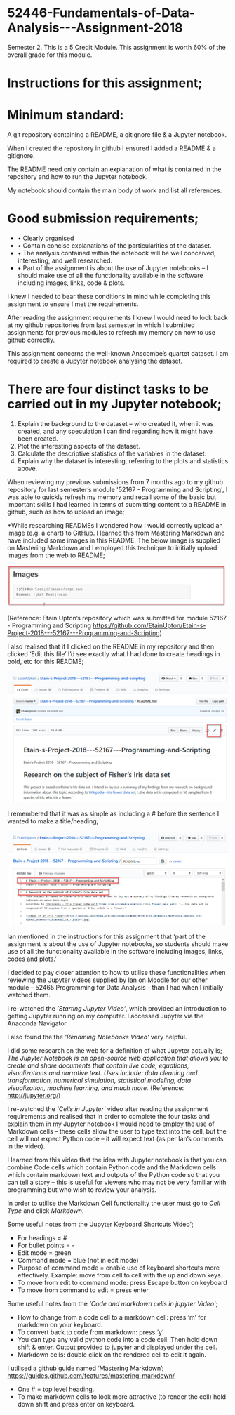 # 52446-Fundamentals-of-Data-Analysis---Assignment-2018
Semester 2. This is a 5 Credit Module. This assignment is worth 60% of the overall grade for this module.

# Instructions for this assignment;

# Minimum standard:
A git repository containing a README, a gitignore file & a Jupyter notebook. 

When I created the repository in github I ensured I added a README & a gitignore.

The README need only contain an explanation of what is contained in the repository and how to run the Jupyter notebook.

My notebook should contain the main body of work and list all references.

# Good submission requirements;
- •	Clearly organised
- •	Contain concise explanations of the particularities of the dataset.
- •	The analysis contained within the notebook will be well conceived, interesting, and well researched.
- •	Part of the assignment is about the use of Jupyter notebooks – I should make use of all the functionality available in the software including images, links, code & plots.

I knew I needed to bear these conditions in mind while completing this assignment to ensure I met the requirements.

After reading the assignment requirements I knew I would need to look back at my github repositories from last semester in which I submitted assignments for previous modules to refresh my memory on how to use github correctly.  

This assignment concerns the well-known Anscombe’s quartet dataset. I am required to create a Jupyter notebook analysing the dataset. 

# There are four distinct tasks to be carried out in my Jupyter notebook;
1.	Explain the background to the dataset – who created it, when it was created, and any speculation I can find regarding how it might have been created.
2.	Plot the interesting aspects of the dataset.
3.	Calculate the descriptive statistics of the variables in the dataset.
4.	Explain why the dataset is interesting, referring to the plots and statistics above. 

When reviewing my previous submissions from 7 months ago to my github repository for last semester’s module '52167 - Programming and Scripting', I was able to quickly refresh my memory and recall some of the basic but important skills I had learned in terms of submitting content to a README in github, such as how to upload an image;

*While researching READMEs I wondered how I would correctly upload an image (e.g. a chart) to GitHub. I learned this from Mastering Markdown and have included some images in this README. The below image is supplied on Mastering Markdown and I employed this technique to initially upload images from the web to README;

![Screenshot](HowToUploadImagesInREADME.jpg)
 
(Reference: Etain Upton’s repository which was submitted for module 52167 - Programming and Scripting https://github.com/EtainUpton/Etain-s-Project-2018---52167---Programming-and-Scripting)

I also realised that if I clicked on the README in my repository and then clicked ‘Edit this file’ I’d see exactly what I had done to create headings in bold, etc for this README;
 
![Screenshot](ScreenshotDisplayingEdit.jpg)

I remembered that it was as simple as including a # before the sentence I wanted to make a title/heading;
 
![Screenshot](EtainsPreviousREADME.jpg)

Ian mentioned in the instructions for this assignment that ‘part of the assignment is about the use of Jupyter notebooks, so students should make use of all the functionality available in the software including images, links, codes and plots.’ 

I decided to pay closer attention to how to utilise these functionalities when reviewing the Jupyter videos supplied by Ian on Moodle for our other module – 52465 Programming for Data Analysis - than I had when I initially watched them.

I	re-watched the *‘Starting Jupyter Video’*, which provided an introduction to getting Jupyter running on my computer. I accessed Jupyter via the Anaconda Navigator.
 
I also found the the	*'Renaming Notebooks Video'* very helpful.

I did some research on the web for a definition of what Jupyter actually is;
*The Jupyter Notebook is an open-source web application that allows you to create and share documents that contain live code, equations, visualizations and narrative text. Uses include: data cleaning and transformation, numerical simulation, statistical modeling, data visualization, machine learning, and much more.* (Reference: http://jupyter.org/)

I re-watched the *'Cells in Jupyter'* video after reading the assignment requirements and realised that in order to complete the four tasks and explain them in my Jupyter notebook I would need to employ the use of Markdown cells – these cells allow the user to type text into the cell, but the cell will not expect Python code – it will expect text (as per Ian’s comments in the video).

I learned from this video that the idea with Jupyter notebook is that you can combine Code cells which contain Python code and the Markdown cells which contain markdown text and outputs of  the Python code so that you can tell a story – this is useful for viewers who may not be very familiar with programming but who wish to review your analysis. 

In order to utilise the Markdown Cell functionality the user must go to *Cell Type* and click *Markdown*. 

Some useful notes from the 'Jupyter Keyboard Shortcuts Video';

- For headings = #
- For bullet points = -
- Edit mode = green
- Command mode = blue (not in edit mode) 
- Purpose of command mode = enable use of keyboard shortcuts more effectively. Example: move from cell to cell with the up and down keys.
- To move from edit to command mode: press Escape button on keyboard
- To move from command to edit = press enter

Some useful notes from the *'Code and markdown cells in jupyter Video'*;
- How to change from a code cell to a markdown cell: press ‘m’ for markdown on your keyboard.
- To convert back to code from markdown: press ‘y’
- You can type any valid python code into a code cell. Then hold down shift & enter. Output provided to jupyter and displayed under the cell.
- Markdown cells: double click on the rendered cell to edit it again.

I utilised a github guide named ‘Mastering Markdown’; https://guides.github.com/features/mastering-markdown/
- One # = top level heading.	
- To make markdown cells to look more attractive (to render the cell) hold down shift and press enter on keyboard.
